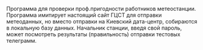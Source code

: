 Программа для проверки проф.пригодности работников метеостанции.
Программа имитирует настоящий сайт ГЦСТ для отправки метеоданных,
но вместо отправки на Киевский дата-центр, собираются в локальную базу данных.
Начальник станции, введя свой пароль, может посмотреть результаты (правильность) отправки тестовых телеграмм.
